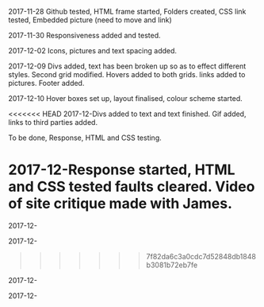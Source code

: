 2017-11-28 Github tested, HTML frame started,  Folders created, CSS link tested,  Embedded picture (need to move and link) 

2017-11-30 Responsiveness added and tested.

2017-12-02 Icons, pictures and text spacing added.

2017-12-09 Divs added, text has been broken up so as to effect different styles.  Second grid modified.  Hovers added to both grids.  links added to pictures. Footer added. 

2017-12-10 Hover boxes set up, layout finalised, colour scheme started. 

<<<<<<< HEAD
2017-12-Divs added to text and text finished.  Gif added, links to third parties added.

To be done,  Response, HTML and CSS testing.

2017-12-Response started, HTML and CSS tested faults cleared. Video of site critique made with James.
=======
2017-12-

2017-12-
>>>>>>> 7f82da6c3a0cdc7d52848db1848b3081b72eb7fe

2017-12-

2017-12-



